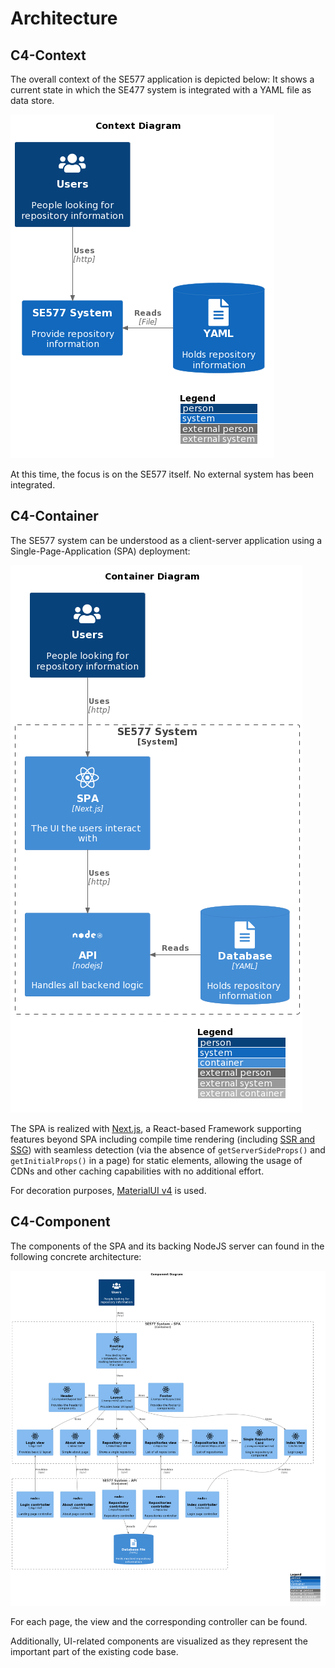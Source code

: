 # Architecture

## C4-Context

The overall context of the SE577 application is depicted below:
It shows a current state in which the SE477 system is integrated with a YAML file as data store.

![](./arch/c4_context.png)

At this time, the focus is on the SE577 itself. No external system has been integrated.

## C4-Container

The SE577 system can be understood as a client-server application using a Single-Page-Application (SPA) deployment:

![](./arch/c4_container.png)

The SPA is realized with [Next.js](https://nextjs.org/), a React-based Framework supporting features beyond SPA including compile time rendering (including [SSR and SSG](https://nextjs.org/docs/basic-features/data-fetching/overview)) with seamless detection (via the absence of `getServerSideProps()` and `getInitialProps()` in a page) for static elements, allowing the usage of CDNs and other caching capabilities with no additional effort.

For decoration purposes, [MaterialUI v4](https://v4.mui.com/) is used.

## C4-Component

The components of the SPA and its backing NodeJS server can found in the following concrete architecture:

![](./arch/c4_component.png)

For each page, the view and the corresponding controller can be found.

Additionally, UI-related components are visualized as they represent the important part of the existing code base.
